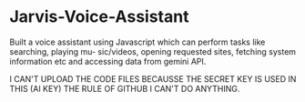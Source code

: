 # Jarvis-Voice-Assistant

Built a voice assistant using Javascript which can perform tasks like searching, playing mu-
sic/videos, opening requested sites, fetching system information etc and accessing data from gemini API.


I CAN'T UPLOAD THE CODE FILES BECAUSSE THE SECRET KEY IS USED IN THIS (AI KEY) THE RULE OF GITHUB I CAN'T DO ANYTHING.
